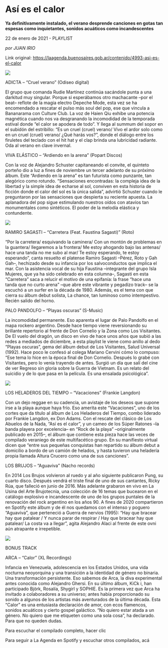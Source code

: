 # Así es el calor

**Ya definitivamente instalado, el verano desprende canciones en gotas tan espesas como inquietantes, sonidos acuáticos como incandescentes**

22 de enero de 2021 - PLAYLIST

_por JUAN IRIO_

Link original: https://laagenda.buenosaires.gob.ar/contenido/4993-asi-es-el-calor



![](https://cdn.flowlikemusic.com/files/images/45529/f71a8b04-bef7-4cbd-b0f5-4ece9db9d295.jpeg)




ADICTA – “Cruel verano” (Odiseo digital)




El grupo que comanda Rudie Martínez continúa sacándole punta a una darkitud muy singular. Porque si esperábamos otro machacante –por el beat– reflote de la magia electro Depeche Mode, esta vez se ha encomendado a rescatar el pulso más soul del pop, ese que vincula a Bananarama con Culture Club. La voz de Haien Qiu exhibe una potencia magnética cuando nos va desgranando la incomodidad de la temporada estival donde “el calor se apodera de todo”. Y llega al summum del sopor en el subidón del estribillo: “Es un cruel (cruel) verano/ Vivo el ardor solo como en un cruel (cruel) verano/ ¿Qué harás vos?”, donde el diálogo entre los firuletes del teclado con el hit hat y el clap brinda una lubricidad radiante. Oda al verano en clave invernal.




VIVA ELÁSTICO – “Ardiendo en la arena” (Popart Discos)




Con la voz de Alejandro Schuster capitaneando el convite, el quinteto porteño dio a luz a fines de noviembre un tercer adelanto de su próximo álbum. Este “Ardiendo en la arena” es tan futurista como punzante, tan alegórico como rotundo. “Sensaciones encontradas: la compleja idea de la libertad y la simple idea de echarse al sol, conviven en esta historia de ficción donde el calor del sol es la única salida”, advirtió Schuster cuando le preguntaron por las sensaciones que despierta su reciente apuesta. La aplanadora del pop sigue estimulando nuestros oídos con atavíos tan monumentales como sintéticos. El poder de la melodía elástica y contundente.




[![](https://img.youtube.com/vi/ko3la79CNws/0.jpg)](https://www.youtube.com/watch?v=ko3la79CNws)




RAMIRO SAGASTI – “Carretera (Feat. Faustina Sagasti)” (Roto)




“Por la carretera/ esquivando la caminera/ Con un montón de problemas en la guantera/ llegaremos a la frontera/ Me estoy ahogando bajo las antenas/ hace una tanda no me subo al mar/ Te estoy esperando, te estoy esperando”, canta resuelto el platense Ramiro Sagasti –Pérez, Roto y Gah Gah–, hechizado desde su infancia por los salvoconductos que implica el mar. Con la asistencia vocal de su hija Faustina –integrante del grupo Isla Mujeres, que ya ha sido celebrado en esta columna–, Sagasti en esta “Carretera” saca a relucir el motivo de una epifanía: la frase “hace una tanda que no curto arena” –que abre este vibrante y pegadizo track– se la escuchó a un surfer en la década de 1980. Además, es el tema con que cierra su álbum debut solista, La chance, tan luminoso como intempestivo. Recién salido del horno.




PALO PANDOLFO – “Playas oscuras” (S-Music)




La incomodidad permanente. Eso aparenta el lugar de Palo Pandolfo en el mapa rockero argentino. Desde hace tiempo viene reversionando su brillante repertorio al frente de Don Cornelio y la Zona como Los Visitantes. De El vuelo del dragón, un disco en vivo de hace unos años que subió a las redes a mediados de diciembre, a esta playlist le viene como anillo al dedo “Playas oscuras”, gema del álbum debut de Los Visitantes, Salud Universal (1992). Hace poco le confesó al colega Mariano Cervini cómo lo compuso: “Ese tema lo hice en la época final de Don Cornelio. Después lo grabé con Visitantes, pero lo venía trayendo de antes. Surgió un día que salí del cine de ver Regreso sin gloria sobre la Guerra de Vietnam. Es un relato del suicidio y de lo que pasa en la película. Es una ensalada psicológica”.




![](https://cdn.flowlikemusic.com/files/images/45531/70630e6d-4a70-4e3f-be81-2c987fd50fbb.jpeg)




LOS HELADEROS DEL TIEMPO – “Vacaciones” (Frankie Langdon)




Con un dejo reggae en su cadencia, un avistaje de los deseos que supone irse a la playa aunque haya frío. Eso amerita este “Vacaciones”, uno de los cortes que da título al álbum de Los Heladeros del Tiempo, combo liderado por Frankie Langdon, ex Don Adams. Con el rescate del clásico de Los Abuelos de la Nada, “Así es el calor”, y un cameo de los Súper Ratones –la banda playera por excelencia– en “Rock de la playa” –originalmente publicado en 2015–, el álbum que contiene esta pieza hace las veces de compilado veraniego de este multifacético grupo. En su manifiesto virtual dicen que “entre sus pequeñas conquistas han repartido su álbum debut a domicilio a bordo de un camión de helados, y hasta tuvieron una heladería propia llamada Altura Crucero como una de sus canciones”.




LOS BRUJOS – “Aguaviva” (Nacho records)




En 2014 Los Brujos volvieron al ruedo y al año siguiente publicaron Pung, su cuarto disco. Después vendrá el triste final de uno de sus cantantes, Ricky Rúa, que falleció en junio de 2016. Más adelante grabaron en vivo en La Usina del Arte Brujotecnia, una colección de 16 temas que bucearon en el catálogo explosivo e incandescente de uno de los grupos puntales de la renovación del rock argentino en los años 90. A fines de 2020 compartieron en Spotify este álbum y de él nos quedamos con el intenso y poguero “Aguaviva”, que perteneció a Guerra de nervios (1995): “Hay que bracear hay que patalear / Y nunca parar de respirar / Hay que bracear hay que patalear/ La costa va a llegar”, agita Alejandro Alaci al frente de este ovni aún atrapante e irrepetible.




![](https://cdn.flowlikemusic.com/files/images/45530/427cafdc-0587-4cd2-84ca-3166d8a35468.jpeg)




BONUS TRACK




ARCA – “Calor” (XL Recordings)




Infancia en Venezuela, adolescencia en los Estados Unidos, una vida nocturna neoyorquina y una transición a la identidad de género no binaria. Una transformación persistente. Eso sabemos de Arca, la diva experimental antes conocida como Alejandro Ghersi. En su último álbum, KiCk i, han participado Björk, Rosalía, Shygirl y SOPHIE. Es la primera vez que Arca ha invitado a colaboradores a su universo; antes había proporcionado su sonido a algunos de los artistas más aventurados de la última década. Esta “Calor” es una entusiasta declaración de amor, con ecos flamencos, sonidos acuáticos y cierto gospel galáctico. “No quiero estar atada a un género. No quiero que me etiqueten como una sola cosa”, ha declarado. Para que no queden dudas.




Para escuchar el compilado completo, hacer clic




Para seguir a La Agenda en Spotify y escuchar otros compilados, acá



